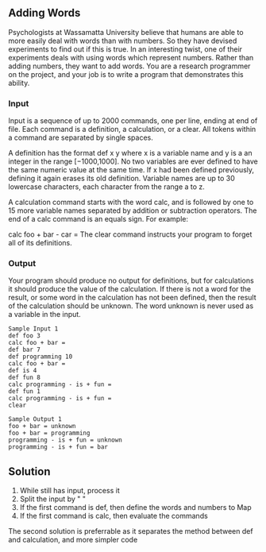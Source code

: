 ## Adding Words
Psychologists at Wassamatta University believe that humans are able to more easily deal with words than with numbers. So they have devised experiments to find out if this is true. In an interesting twist, one of their experiments deals with using words which represent numbers. Rather than adding numbers, they want to add words. You are a research programmer on the project, and your job is to write a program that demonstrates this ability.

### Input
Input is a sequence of up to 2000 commands, one per line, ending at end of file. Each command is a definition, a calculation, or a clear. All tokens within a command are separated by single spaces.

A definition has the format def x y where x is a variable name and y is a an integer in the range [−1000,1000]. No two variables are ever defined to have the same numeric value at the same time. If x had been defined previously, defining it again erases its old definition. Variable names are up to 30 lowercase characters, each character from the range a to z.

A calculation command starts with the word calc, and is followed by one to 15 more variable names separated by addition or subtraction operators. The end of a calc command is an equals sign. For example:

calc foo + bar - car =
The clear command instructs your program to forget all of its definitions.

### Output
Your program should produce no output for definitions, but for calculations it should produce the value of the calculation. If there is not a word for the result, or some word in the calculation has not been defined, then the result of the calculation should be unknown. The word unknown is never used as a variable in the input.

```
Sample Input 1
def foo 3
calc foo + bar =
def bar 7
def programming 10
calc foo + bar =
def is 4
def fun 8
calc programming - is + fun =
def fun 1
calc programming - is + fun =
clear

Sample Output 1
foo + bar = unknown
foo + bar = programming
programming - is + fun = unknown
programming - is + fun = bar
```

## Solution
1. While still has input, process it
2. Split the input by " "
3. If the first command is def, then define the words and numbers to Map
4. If the first command is calc, then evaluate the commands

The second solution is preferrable as it separates the method between def and calculation, and more simpler code